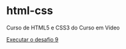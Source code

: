 # html-css
 Curso de HTML5 e CSS3 do Curso em Vídeo

<a href="https://julioo-cesar.github.io/html-css/desafios/desafio9/index.html">Executar o desafio 9</a>
